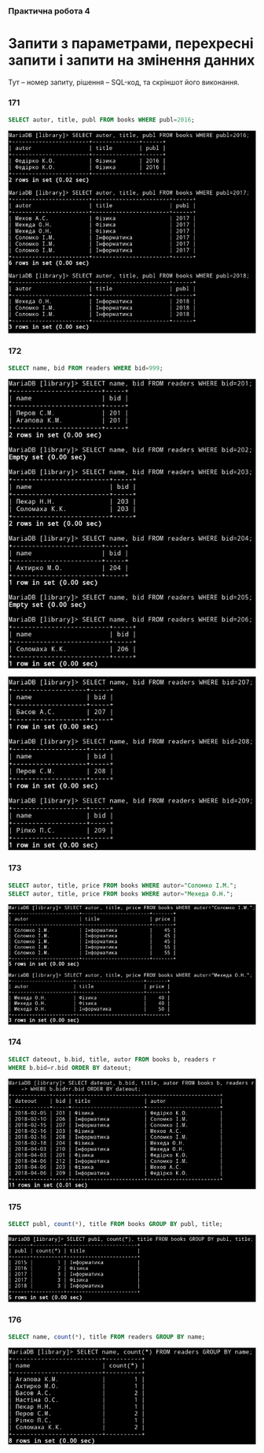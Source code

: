 ### Практична робота 4

Запити з параметрами, перехресні запити і запити на змінення данних
===================================================================

Тут – номер запиту, рішення – SQL-код, та скріншот його виконання.

### 171

```sql
SELECT autor, title, publ FROM books WHERE publ=2016;
```
![171](ms171.png)

### 172

```sql
SELECT name, bid FROM readers WHERE bid=999;
```

![172_1](ms172_1.png)

![172_2](ms172_2.png)

### 173

```sql
SELECT autor, title, price FROM books WHERE autor="Соломко І.М.";
SELECT autor, title, price FROM books WHERE autor="Мехеда О.Н.";
```

![173](ms173.png)

### 174

```sql
SELECT dateout, b.bid, title, autor FROM books b, readers r
WHERE b.bid=r.bid ORDER BY dateout;
```

![174](ms174.png)

### 175

```sql
SELECT publ, count(*), title FROM books GROUP BY publ, title;
```

![175](ms175.png)

### 176

```sql
SELECT name, count(*), title FROM readers GROUP BY name;
```
![176](ms176.png)


